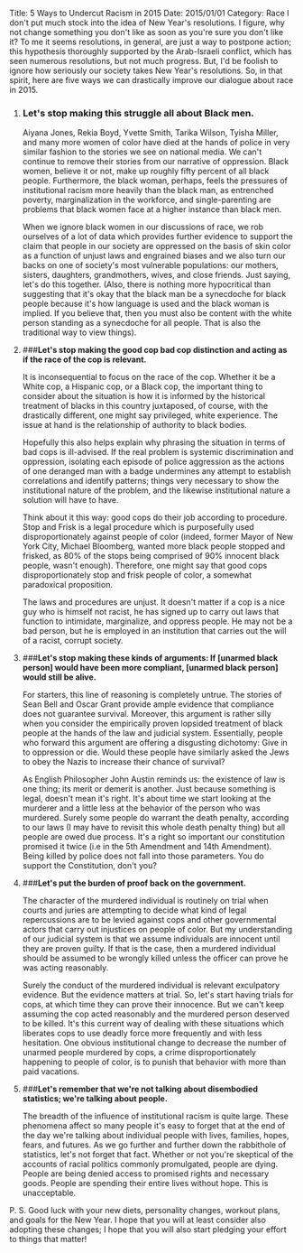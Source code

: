Title: 5 Ways to Undercut Racism in 2015
Date:  2015/01/01
Category: Race
I don't put much stock into the idea of New Year's resolutions. I figure, why not change something you don't like as soon as you're sure you don't like it? To me it seems resolutions, in general, are just a way to postpone action; this hypothesis thoroughly supported by the Arab-Israeli conflict, which has seen numerous resolutions, but not much progress. But, I'd be foolish to ignore how seriously our society takes New Year's resolutions. So, in that spirit, here are five ways we can drastically improve our dialogue about race in 2015.</p>

1.  ### **Let's stop making this struggle all about Black men.**

    Aiyana Jones, Rekia Boyd, Yvette Smith, Tarika Wilson, Tyisha Miller, and many more women of color have died at the hands of police in very similar fashion to the stories we see on national media. We can't continue to remove their stories from our narrative of oppression. Black women, believe it or not, make up roughly fifty percent of all black people. Furthermore, the black woman, perhaps, feels the pressures of institutional racism more heavily than the black man, as entrenched poverty, marginalization in the workforce, and single-parenting are problems that black women face at a higher instance than black men. 
    
    When we ignore black women in our discussions of race, we rob ourselves of a lot of data which provides further evidence to support the claim that people in our society are oppressed on the basis of skin color as a function of unjust laws and engrained biases and we also turn our backs on one of society's most vulnerable populations: our mothers, sisters, daughters, grandmothers, wives, and close friends. Just saying, let's do this together. (Also, there is nothing more hypocritical than suggesting that it's okay that the black man be a synecdoche for black people because it's how language is used and the black woman is implied. If you believe that, then you must also be content with the white person standing as a synecdoche for all people. That is also the traditional way to view things).

2.  ###**Let's stop making the good cop bad cop distinction and acting as if the race of the cop is relevant.**

    It is inconsequential to focus on the race of the cop. Whether it be a White cop, a Hispanic cop, or a Black cop, the important thing to consider about the situation is how it is informed by the historical treatment of blacks in this country juxtaposed, of course, with the drastically different, one might say privileged, white experience. The issue at hand is the relationship of authority to black bodies.
   
    Hopefully this also helps explain why phrasing the situation in terms of bad cops is ill-advised. If the real problem is systemic discrimination and oppression, isolating each episode of police aggression as the actions of one deranged man with a badge undermines any attempt to establish correlations and identify patterns; things very necessary to show the institutional nature of the problem, and the likewise institutional nature a solution will have to have.
   
    Think about it this way: good cops do their job according to procedure. Stop and Frisk is a legal procedure which is purposefully used disproportionately against people of color (indeed, former Mayor of New York City, Michael Bloomberg, wanted more black people stopped and frisked, as 80% of the stops being comprised of 90% innocent black people, wasn't enough). Therefore, one might say that good cops disproportionately stop and frisk people of color, a somewhat paradoxical proposition.
    
    The laws and procedures are unjust. It doesn't matter if a cop is a nice guy who is himself not racist, he has signed up to carry out laws that function to intimidate, marginalize, and oppress people. He may not be a bad person, but he is employed in an institution that carries out the will of a racist, corrupt society.

3.  ###**Let's stop making these kinds of arguments: If [unarmed black person] would have been more compliant, [unarmed black person] would still be alive.**

    For starters, this line of reasoning is completely untrue. The stories of Sean Bell and Oscar Grant provide ample evidence that compliance does not guarantee survival. Moreover, this argument is rather silly when you consider the empirically proven lopsided treatment of black people at the hands of the law and judicial system. Essentially, people who forward this argument are offering a disgusting dichotomy: Give in to oppression or die. Would these people have similarly asked the Jews to obey the Nazis to increase their chance of survival? 	
    
    As English Philosopher John Austin reminds us: the existence of law is one thing; its merit or demerit is another. Just because something is legal, doesn't mean it's right. It's about time we start looking at the murderer and a little less at the behavior of the person who was murdered. Surely some people do warrant the death penalty, according to our laws (I may have to revisit this whole death penalty thing) but all people are owed due process. It's a right so important our constitution promised it twice (i.e in the 5th Amendment and 14th Amendment). Being killed by police does not fall into those parameters. You do support the Constitution, don't you?

4.  ###**Let's put the burden of proof back on the government.**

    The character of the murdered individual is routinely on trial when courts and juries are attempting to decide what kind of legal repercussions are to be levied against cops and other governmental actors that carry out injustices on people of color. But my understanding of our judicial system is that we assume individuals are innocent until they are proven guilty. If that is the case, then a murdered individual should be assumed to be wrongly killed unless the officer can prove he was acting reasonably. 
    
    Surely the conduct of the murdered individual is relevant exculpatory evidence. But the evidence matters at trial. So, let's start having trials for cops, at which time they can prove their innocence. But we can't keep assuming the cop acted reasonably and the murdered person deserved to be killed. It's this current way of dealing with these situations which liberates cops to use deadly force more frequently and with less hesitation. One obvious institutional change to decrease the number of unarmed people murdered by cops, a crime disproportionately happening to people of color, is to punish that behavior with more than paid vacations.

5.  ###**Let's remember that we're not talking about disembodied statistics; we're talking about people.**

    The breadth of the influence of institutional racism is quite large. These phenomena affect so many people it's easy to forget that at the end of the day we're talking about individual people with lives, families, hopes, fears, and futures. As we go further and further down the rabbithole of statistics, let's not forget that fact. Whether or not you're skeptical of the accounts of racial politics commonly promulgated, people are dying. People are being denied access to promised rights and necessary goods. People are spending their entire lives without hope. This is unacceptable.

P. S. Good luck with your new diets, personality changes, workout plans, and goals for the New Year. I hope that you will at least consider also adopting these changes; I hope that you will also start pledging your effort to things that matter!
